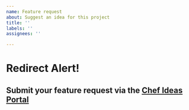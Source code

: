 ```yaml
---
name: Feature request
about: Suggest an idea for this project
title: ''
labels: ''
assignees: ''

---
```


# Redirect Alert!

## Submit your feature request via the [Chef Ideas Portal](https://chef-software.ideas.aha.io/)